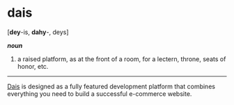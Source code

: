 dais
==================
[**dey**-is, **dahy**-, deys]

***noun***

 1. a raised platform, as at the front of a room, for a lectern, throne, seats of honor, etc.

----------

[Dais](http://dais.io) is designed as a fully featured development platform that combines everything you need to build a successful e-commerce website.

